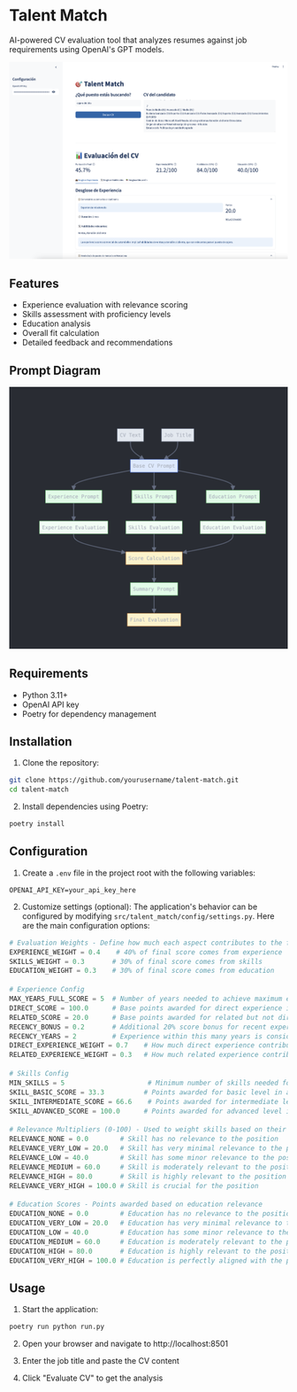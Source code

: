 # Talent Match

AI-powered CV evaluation tool that analyzes resumes against job requirements using OpenAI's GPT models.

![App Screenshot](images/app.png)

## Features

- Experience evaluation with relevance scoring
- Skills assessment with proficiency levels
- Education analysis
- Overall fit calculation
- Detailed feedback and recommendations

## Prompt Diagram

![Prompt Diagram](images/prompts_diagram.png)

## Requirements

- Python 3.11+
- OpenAI API key
- Poetry for dependency management

## Installation

1. Clone the repository:

```bash
git clone https://github.com/yourusername/talent-match.git
cd talent-match
```

2. Install dependencies using Poetry:

```bash
poetry install
```

## Configuration

1. Create a `.env` file in the project root with the following variables:

```env
OPENAI_API_KEY=your_api_key_here
```

2. Customize settings (optional):
   The application's behavior can be configured by modifying `src/talent_match/config/settings.py`. Here are the main configuration options:

```python
# Evaluation Weights - Define how much each aspect contributes to the final score
EXPERIENCE_WEIGHT = 0.4    # 40% of final score comes from experience
SKILLS_WEIGHT = 0.3       # 30% of final score comes from skills
EDUCATION_WEIGHT = 0.3    # 30% of final score comes from education

# Experience Config
MAX_YEARS_FULL_SCORE = 5  # Number of years needed to achieve maximum experience score
DIRECT_SCORE = 100.0      # Base points awarded for direct experience in the same role
RELATED_SCORE = 20.0      # Base points awarded for related but not direct experience
RECENCY_BONUS = 0.2       # Additional 20% score bonus for recent experience
RECENCY_YEARS = 2         # Experience within this many years is considered recent
DIRECT_EXPERIENCE_WEIGHT = 0.7    # How much direct experience contributes to experience score
RELATED_EXPERIENCE_WEIGHT = 0.3   # How much related experience contributes to experience score

# Skills Config
MIN_SKILLS = 5                     # Minimum number of skills needed for full score
SKILL_BASIC_SCORE = 33.3          # Points awarded for basic level in a skill
SKILL_INTERMEDIATE_SCORE = 66.6    # Points awarded for intermediate level in a skill
SKILL_ADVANCED_SCORE = 100.0      # Points awarded for advanced level in a skill

# Relevance Multipliers (0-100) - Used to weight skills based on their importance
RELEVANCE_NONE = 0.0        # Skill has no relevance to the position
RELEVANCE_VERY_LOW = 20.0   # Skill has very minimal relevance to the position
RELEVANCE_LOW = 40.0        # Skill has some minor relevance to the position
RELEVANCE_MEDIUM = 60.0     # Skill is moderately relevant to the position
RELEVANCE_HIGH = 80.0       # Skill is highly relevant to the position
RELEVANCE_VERY_HIGH = 100.0 # Skill is crucial for the position

# Education Scores - Points awarded based on education relevance
EDUCATION_NONE = 0.0        # Education has no relevance to the position
EDUCATION_VERY_LOW = 20.0   # Education has very minimal relevance to the position
EDUCATION_LOW = 40.0        # Education has some minor relevance to the position
EDUCATION_MEDIUM = 60.0     # Education is moderately relevant to the position
EDUCATION_HIGH = 80.0       # Education is highly relevant to the position
EDUCATION_VERY_HIGH = 100.0 # Education is perfectly aligned with the position
```

## Usage

1. Start the application:

```bash
poetry run python run.py
```

2. Open your browser and navigate to http://localhost:8501

3. Enter the job title and paste the CV content

4. Click "Evaluate CV" to get the analysis
